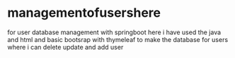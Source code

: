 # managementofusershere
for user database management with springboot
here i have used the java and html and basic bootsrap with thymeleaf 
to make the database for users 
where i can delete update and add user 



